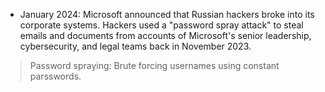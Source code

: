 -   January 2024: Microsoft announced that Russian hackers broke into
    its corporate systems. Hackers used a "password spray attack" to
    steal emails and documents from accounts of Microsoft's senior
    leadership, cybersecurity, and legal teams back in November 2023.

> Password spraying: Brute forcing usernames using constant parsswords.
